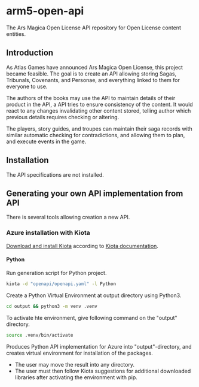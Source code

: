 # arm5-open-api
The Ars Magica Open License API repository for Open License content entities. 

## Introduction

As Atlas Games have announced Ars Magica Open License, this project became feasible.
The goal is to create an API allowing storing Sagas, Tribunals, Covenants, and Personae,
and everything linked to them for everyone to use.

The authors of the books may use the API to maintain details of their product in the API, a
API tries to ensure consistency of the content. It would react to any changes invalidating
other content stored, telling author which previous details requires checking or altering. 

The players, story guides, and troupes can maintain their saga records with similar automatic
checking for contradictions, and allowing them to plan, and execute events in the game. 

## Installation

The API specifications are not installed. 


## Generating your own API implementation from API

There is several tools allowing creation a new API.

### Azure installation with Kiota

[Download and install Kiota](https://learn.microsoft.com/en-us/openapi/kiota/install?tabs=bash) according to [Kiota documentation](https://learn.microsoft.com/en-us/openapi/kiota/overview).


#### Python

Run generation script for Python project.
```bash
kiota -d "openapi/openapi.yaml" -l Python
```

Create a Python Virtual Environment at output directory using Python3.
```bash
cd output && python3 -m venv .venv
```

To activate hte environment, give following command on the "output" directory.
```bash
source .venv/bin/activate
```

Produces Python API implementation for Azure into "output"-directory, and creates
virtual environment for installation of the packages. 
- The user may move the result into any directory.
- The user must then follow Kiota suggestions for additional downloaded libraries
  after activating the environment with pip.
